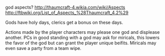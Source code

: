 god aspects? http://thaumcraft-4.wikia.com/wiki/Aspects http://ftbwiki.org/List_of_Aspects_%28Thaumcraft_4.2%29

Gods have holy days, clerics get a bonus on these days.

Actions made by the player characters may please one god and displease another. PCs in good standing with a god may ask for miricals, this lowers the favor of the god but can grant the player unique beifits. Miricals may even save a party from a team wipe.